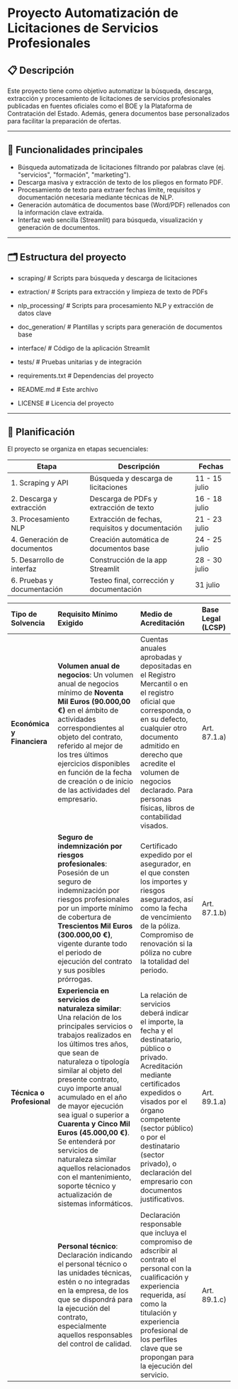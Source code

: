 # Proyecto Automatización de Licitaciones de Servicios Profesionales

## 📋 Descripción

Este proyecto tiene como objetivo automatizar la búsqueda, descarga, extracción y procesamiento de licitaciones de servicios profesionales publicadas en fuentes oficiales como el BOE y la Plataforma de Contratación del Estado. Además, genera documentos base personalizados para facilitar la preparación de ofertas.

---

## 🚀 Funcionalidades principales

- Búsqueda automatizada de licitaciones filtrando por palabras clave (ej. "servicios", "formación", "marketing").
- Descarga masiva y extracción de texto de los pliegos en formato PDF.
- Procesamiento de texto para extraer fechas límite, requisitos y documentación necesaria mediante técnicas de NLP.
- Generación automática de documentos base (Word/PDF) rellenados con la información clave extraída.
- Interfaz web sencilla (Streamlit) para búsqueda, visualización y generación de documentos.

---

## 🗂️ Estructura del proyecto

- scraping/ # Scripts para búsqueda y descarga de licitaciones

- extraction/ # Scripts para extracción y limpieza de texto de PDFs

- nlp_processing/ # Scripts para procesamiento NLP y extracción de datos clave

- doc_generation/ # Plantillas y scripts para generación de documentos base

- interface/ # Código de la aplicación Streamlit

- tests/ # Pruebas unitarias y de integración

- requirements.txt # Dependencias del proyecto

- README.md # Este archivo

- LICENSE # Licencia del proyecto


---

## 📅 Planificación

El proyecto se organiza en etapas secuenciales:

| Etapa                         | Descripción                                   | Fechas           |
|-------------------------------|-----------------------------------------------|------------------|
| 1. Scraping y API             | Búsqueda y descarga de licitaciones           | 11 - 15 julio    |
| 2. Descarga y extracción      | Descarga de PDFs y extracción de texto        | 16 - 18 julio    |
| 3. Procesamiento NLP          | Extracción de fechas, requisitos y documentación | 21 - 23 julio    |
| 4. Generación de documentos   | Creación automática de documentos base         | 24 - 25 julio    |
| 5. Desarrollo de interfaz     | Construcción de la app Streamlit                | 28 - 30 julio    |
| 6. Pruebas y documentación   | Testeo final, corrección y documentación        | 31 julio         |



| Tipo de Solvencia | Requisito Mínimo Exigido | Medio de Acreditación | Base Legal (LCSP) |
| :---------------- | :----------------------- | :-------------------- | :---------------- |
| **Económica y Financiera** | **Volumen anual de negocios**: Un volumen anual de negocios mínimo de **Noventa Mil Euros (90.000,00 €)** en el ámbito de actividades correspondientes al objeto del contrato, referido al mejor de los tres últimos ejercicios disponibles en función de la fecha de creación o de inicio de las actividades del empresario. | Cuentas anuales aprobadas y depositadas en el Registro Mercantil o en el registro oficial que corresponda, o en su defecto, cualquier otro documento admitido en derecho que acredite el volumen de negocios declarado. Para personas físicas, libros de contabilidad visados. | Art. 87.1.a) |
| | **Seguro de indemnización por riesgos profesionales**: Posesión de un seguro de indemnización por riesgos profesionales por un importe mínimo de cobertura de **Trescientos Mil Euros (300.000,00 €)**, vigente durante todo el periodo de ejecución del contrato y sus posibles prórrogas. | Certificado expedido por el asegurador, en el que consten los importes y riesgos asegurados, así como la fecha de vencimiento de la póliza. Compromiso de renovación si la póliza no cubre la totalidad del periodo. | Art. 87.1.b) |
| **Técnica o Profesional** | **Experiencia en servicios de naturaleza similar**: Una relación de los principales servicios o trabajos realizados en los últimos tres años, que sean de naturaleza o tipología similar al objeto del presente contrato, cuyo importe anual acumulado en el año de mayor ejecución sea igual o superior a **Cuarenta y Cinco Mil Euros (45.000,00 €)**. Se entenderá por servicios de naturaleza similar aquellos relacionados con el mantenimiento, soporte técnico y actualización de sistemas informáticos. | La relación de servicios deberá indicar el importe, la fecha y el destinatario, público o privado. Acreditación mediante certificados expedidos o visados por el órgano competente (sector público) o por el destinatario (sector privado), o declaración del empresario con documentos justificativos. | Art. 89.1.a) |
| | **Personal técnico**: Declaración indicando el personal técnico o las unidades técnicas, estén o no integradas en la empresa, de los que se dispondrá para la ejecución del contrato, especialmente aquellos responsables del control de calidad. | Declaración responsable que incluya el compromiso de adscribir al contrato el personal con la cualificación y experiencia requerida, así como la titulación y experiencia profesional de los perfiles clave que se propongan para la ejecución del servicio. | Art. 89.1.c) |


